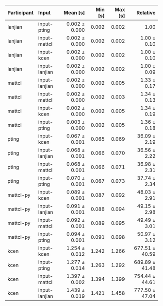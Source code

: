 | Participant | Input | Mean [s] | Min [s] | Max [s] | Relative |
|:---|:---|---:|---:|---:|---:|
| lanjian | input-pting | 0.002 ± 0.000 | 0.002 | 0.002 | 1.00 |
| lanjian | input-mattcl | 0.002 ± 0.000 | 0.002 | 0.002 | 1.00 ± 0.10 |
| lanjian | input-kcen | 0.002 ± 0.000 | 0.002 | 0.002 | 1.00 ± 0.10 |
| lanjian | input-lanjian | 0.002 ± 0.000 | 0.002 | 0.002 | 1.00 ± 0.09 |
| mattcl | input-lanjian | 0.002 ± 0.000 | 0.002 | 0.005 | 1.33 ± 0.17 |
| mattcl | input-mattcl | 0.002 ± 0.000 | 0.002 | 0.003 | 1.34 ± 0.13 |
| mattcl | input-kcen | 0.002 ± 0.000 | 0.002 | 0.005 | 1.34 ± 0.19 |
| mattcl | input-pting | 0.003 ± 0.000 | 0.002 | 0.005 | 1.36 ± 0.18 |
| pting | input-kcen | 0.067 ± 0.001 | 0.065 | 0.069 | 36.09 ± 2.19 |
| pting | input-lanjian | 0.068 ± 0.001 | 0.066 | 0.070 | 36.56 ± 2.22 |
| pting | input-mattcl | 0.068 ± 0.001 | 0.066 | 0.071 | 36.98 ± 2.31 |
| pting | input-pting | 0.070 ± 0.001 | 0.067 | 0.073 | 37.74 ± 2.34 |
| mattcl-py | input-kcen | 0.089 ± 0.001 | 0.087 | 0.092 | 48.03 ± 2.91 |
| mattcl-py | input-lanjian | 0.091 ± 0.001 | 0.088 | 0.094 | 49.15 ± 2.98 |
| mattcl-py | input-mattcl | 0.092 ± 0.001 | 0.089 | 0.095 | 49.49 ± 3.01 |
| mattcl-py | input-pting | 0.094 ± 0.001 | 0.091 | 0.098 | 50.97 ± 3.12 |
| kcen | input-kcen | 1.254 ± 0.012 | 1.242 | 1.266 | 677.51 ± 40.59 |
| kcen | input-pting | 1.277 ± 0.014 | 1.263 | 1.292 | 689.89 ± 41.48 |
| kcen | input-mattcl | 1.397 ± 0.002 | 1.394 | 1.399 | 754.44 ± 44.61 |
| kcen | input-lanjian | 1.439 ± 0.019 | 1.421 | 1.458 | 777.50 ± 47.04 |
